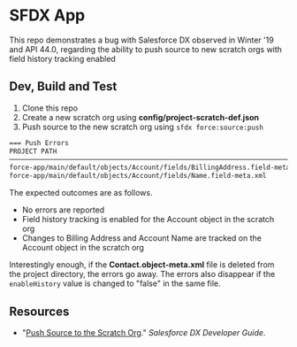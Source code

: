 # SFDX  App

This repo demonstrates a bug with Salesforce DX observed in Winter '19
and API 44.0, regarding the ability to push source to new scratch orgs
with field history tracking enabled

## Dev, Build and Test

1. Clone this repo
2. Create a new scratch org using **config/project-scratch-def.json**
3. Push source to the new scratch org using `sfdx force:source:push`

```txt
=== Push Errors
PROJECT PATH                                                                 ERROR
───────────────────────────────────────────────────────────────────────────  ───────────────────────────────────────────────────────────────────
force-app/main/default/objects/Account/fields/BillingAddress.field-meta.xml  The entity: Account does not have history tracking enabled (105:13)
force-app/main/default/objects/Account/fields/Name.field-meta.xml            The entity: Account does not have history tracking enabled (131:13)
```

The expected outcomes are as follows.

* No errors are reported
* Field history tracking is enabled for the Account object in the scratch org
* Changes to Billing Address and Account Name are tracked on the Account object
  in the scratch org

Interestingly enough, if the **Contact.object-meta.xml** file is deleted
from the project directory, the errors go away. The errors also disappear
if the `enableHistory` value is changed to "false" in the same file.

## Resources

* "[Push Source to the Scratch Org][1]." _Salesforce DX Developer Guide_.

[1]: https://developer.salesforce.com/docs/atlas.en-us.sfdx_dev.meta/sfdx_dev/sfdx_dev_push_md_to_scratch_org.htm
